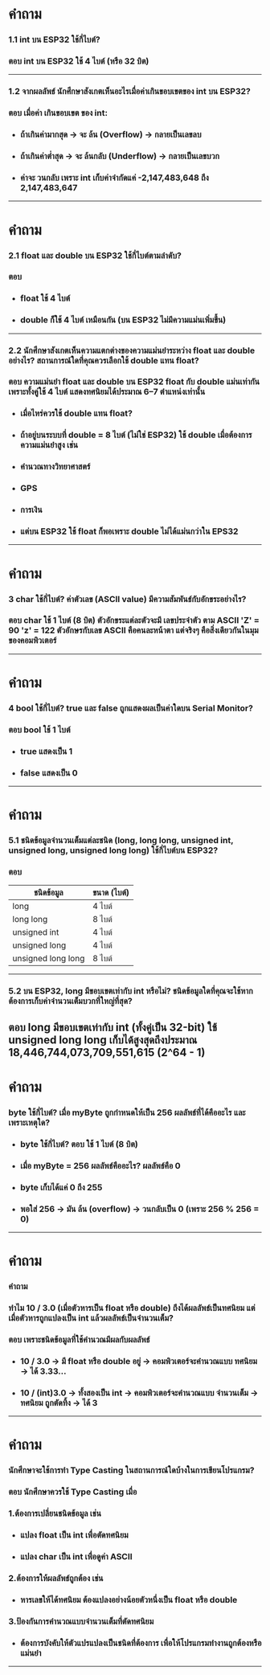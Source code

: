 # คำถาม
### 1.1 int บน ESP32 ใช้กี่ไบต์?
### ตอบ int บน ESP32 ใช้ 4 ไบต์ (หรือ 32 บิต)
---
### 1.2 จากผลลัพธ์ นักศึกษาสังเกตเห็นอะไรเมื่อค่าเกินขอบเขตของ int บน ESP32?
### ตอบ เมื่อค่า เกินขอบเขต ของ int:
* ### ถ้าเกินค่ามากสุด → จะ ล้น (Overflow) → กลายเป็นเลขลบ
* ### ถ้าเกินค่าต่ำสุด → จะ ล้นกลับ (Underflow) → กลายเป็นเลขบวก
* ### ค่าจะ วนกลับ เพราะ int เก็บค่าจำกัดแค่ -2,147,483,648 ถึง 2,147,483,647
---
# คำถาม
### 2.1 float และ double บน ESP32 ใช้กี่ไบต์ตามลำดับ?
### ตอบ 
* ### float ใช้ 4 ไบต์
* ### double ก็ใช้ 4 ไบต์ เหมือนกัน (บน ESP32 ไม่มีความแม่นเพิ่มขึ้น)
---
### 2.2 นักศึกษาสังเกตเห็นความแตกต่างของความแม่นยำระหว่าง float และ double อย่างไร? สถานการณ์ใดที่คุณควรเลือกใช้ double แทน float?
### ตอบ ความแม่นยำ float และ double บน ESP32 float กับ double แม่นเท่ากัน เพราะทั้งคู่ใช้ 4 ไบต์ แสดงทศนิยมได้ประมาณ 6–7 ตำแหน่งเท่านั้น
* ### เมื่อไหร่ควรใช้ double แทน float?
* ### ถ้าอยู่บนระบบที่ double = 8 ไบต์ (ไม่ใช่ ESP32) ใช้ double เมื่อต้องการ ความแม่นยำสูง เช่น
* ### คำนวณทางวิทยาศาสตร์
* ### GPS
* ### การเงิน
* ### แต่บน ESP32 ใช้ float ก็พอเพราะ double ไม่ได้แม่นกว่าใน EPS32
---
# คำถาม
### 3 char ใช้กี่ไบต์? ค่าตัวเลข (ASCII value) มีความสัมพันธ์กับอักขระอย่างไร?
### ตอบ char ใช้ 1 ไบต์ (8 บิต) ตัวอักขระแต่ละตัวจะมี เลขประจำตัว ตาม ASCII 'Z' = 90 'z' = 122 ตัวอักษรกับเลข ASCII คือคนละหน้าตา แต่จริงๆ คือสิ่งเดียวกันในมุมของคอมพิวเตอร์
---
# คำถาม
### 4 bool ใช้กี่ไบต์? true และ false ถูกแสดงผลเป็นค่าใดบน Serial Monitor?
### ตอบ bool ใช้ 1 ไบต์ 
* ### true แสดงเป็น 1
* ### false แสดงเป็น 0
---
# คำถาม
### 5.1 ชนิดข้อมูลจำนวนเต็มแต่ละชนิด (long, long long, unsigned int, unsigned long, unsigned long long) ใช้กี่ไบต์บน ESP32?
### ตอบ

ชนิดข้อมูล | ขนาด (ไบต์) |
 ------- | ---------- |
long	| 4 ไบต์ |
long long | 8 ไบต์ |
unsigned int | 4 ไบต์ |
unsigned long | 4 ไบต์ |
unsigned long long | 8 ไบต์ |
---
### 5.2 บน ESP32, long มีขอบเขตเท่ากับ int หรือไม่? ชนิดข้อมูลใดที่คุณจะใช้หากต้องการเก็บค่าจำนวนเต็มบวกที่ใหญ่ที่สุด?
## ตอบ long มีขอบเขตเท่ากับ int (ทั้งคู่เป็น 32-bit) ใช้ unsigned long long เก็บได้สูงสุดถึงประมาณ 18,446,744,073,709,551,615 (2^64 - 1)
# คำถาม
### byte ใช้กี่ไบต์? เมื่อ myByte ถูกกำหนดให้เป็น 256 ผลลัพธ์ที่ได้คืออะไร และเพราะเหตุใด?
* ### byte ใช้กี่ไบต์? ตอบ ใช้ 1 ไบต์ (8 บิต) 
* ###  เมื่อ myByte = 256 ผลลัพธ์คืออะไร? ผลลัพธ์คือ 0
* ### byte เก็บได้แค่ 0 ถึง 255
* ### พอใส่ 256 → มัน ล้น (overflow) → วนกลับเป็น 0 (เพราะ 256 % 256 = 0)
---
# คำถาม
### คำถาม
### ทำไม 10 / 3.0 (เมื่อตัวหารเป็น float หรือ double) ถึงได้ผลลัพธ์เป็นทศนิยม แต่เมื่อตัวหารถูกแปลงเป็น int แล้วผลลัพธ์เป็นจำนวนเต็ม?
### ตอบ เพราะชนิดข้อมูลที่ใช้คำนวณมีผลกับผลลัพธ์
* ### 10 / 3.0 → มี float หรือ double อยู่ → คอมพิวเตอร์จะคำนวณแบบ ทศนิยม → ได้ 3.33...
* ### 10 / (int)3.0 → ทั้งสองเป็น int → คอมพิวเตอร์จะคำนวณแบบ จำนวนเต็ม → ทศนิยม ถูกตัดทิ้ง → ได้ 3
---
# คำถาม
### นักศึกษาจะใช้การทำ Type Casting ในสถานการณ์ใดบ้างในการเขียนโปรแกรม?
### ตอบ นักศึกษาควรใช้ Type Casting เมื่อ
### 1.ต้องการเปลี่ยนชนิดข้อมูล เช่น
* ### แปลง float เป็น int เพื่อตัดทศนิยม
* ### แปลง char เป็น int เพื่อดูค่า ASCII
### 2.ต้องการให้ผลลัพธ์ถูกต้อง เช่น
* ### หารเลขให้ได้ทศนิยม ต้องแปลงอย่างน้อยตัวหนึ่งเป็น float หรือ double
### 3.ป้องกันการคำนวณแบบจำนวนเต็มที่ตัดทศนิยม
* ### ต้องการบังคับให้ตัวแปรแปลงเป็นชนิดที่ต้องการ เพื่อให้โปรแกรมทำงานถูกต้องหรือแม่นยำ
---

